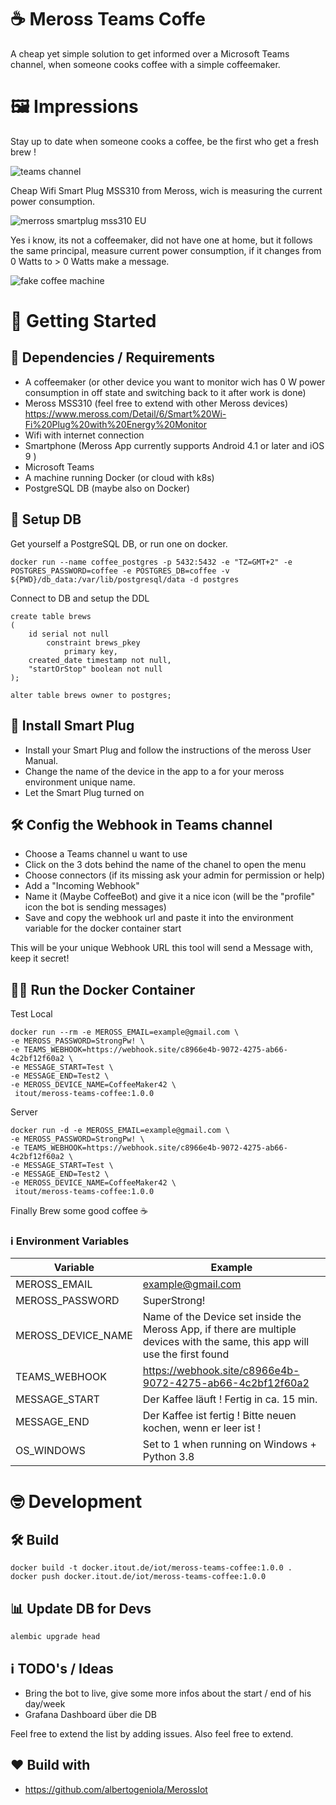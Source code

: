 # ☕ Meross Teams Coffe

A cheap yet simple solution to get informed over a Microsoft Teams channel, when someone cooks coffee with a simple coffeemaker.

# 🖼 Impressions

Stay up to date when someone cooks a coffee, be the first who get a fresh brew !

![teams channel](img/teams_channel.png)

Cheap Wifi Smart Plug MSS310 from Meross, wich is measuring the current power consumption.

![merross smartplug mss310 EU](img/meross_mss310_eu.jpeg)

Yes i know, its not a coffeemaker, did not have one at home, but it follows the same principal, measure current power consumption, if it changes from 0 Watts to > 0 Watts make a message.

![fake coffee machine](img/fake-coffeemachine.jpeg)

# 🎯 Getting Started
## 📄 Dependencies / Requirements
- A coffeemaker (or other device you want to monitor wich has 0 W power consumption in off state and switching back to it after work is done)
- Meross MSS310 (feel free to extend with other Meross devices) https://www.meross.com/Detail/6/Smart%20Wi-Fi%20Plug%20with%20Energy%20Monitor
- Wifi with internet connection
- Smartphone (Meross App currently supports Android 4.1 or later and iOS 9 )
- Microsoft Teams
- A machine running Docker (or cloud with k8s)
- PostgreSQL DB (maybe also on Docker)

## 💾 Setup DB

Get yourself a PostgreSQL DB, or run one on docker.

````shell
docker run --name coffee_postgres -p 5432:5432 -e "TZ=GMT+2" -e POSTGRES_PASSWORD=coffee -e POSTGRES_DB=coffee -v ${PWD}/db_data:/var/lib/postgresql/data -d postgres
````

Connect to DB and setup the DDL

````postgresql
create table brews
(
	id serial not null
		constraint brews_pkey
			primary key,
	created_date timestamp not null,
	"startOrStop" boolean not null
);

alter table brews owner to postgres;
````

## 🔌 Install Smart Plug

* Install your Smart Plug and follow the instructions of the meross User Manual.
* Change the name of the device in the app to a for your meross environment unique name.
* Let the Smart Plug turned on

## 🛠 Config the Webhook in Teams channel

* Choose a Teams channel u want to use
* Click on the 3 dots behind the name of the chanel to open the menu
* Choose connectors (if its missing ask your admin for permission or help)
* Add a "Incoming Webhook"
* Name it (Maybe CoffeeBot) and give it a nice icon (will be the "profile" icon the bot is sending messages)
* Save and copy the webhook url and paste it into the environment variable for the docker container start

This will be your unique Webhook URL this tool will send a Message with, keep it secret!

## 🏃‍♂️ Run the Docker Container

Test Local

```shell
docker run --rm -e MEROSS_EMAIL=example@gmail.com \
-e MEROSS_PASSWORD=StrongPw! \
-e TEAMS_WEBHOOK=https://webhook.site/c8966e4b-9072-4275-ab66-4c2bf12f60a2 \
-e MESSAGE_START=Test \
-e MESSAGE_END=Test2 \
-e MEROSS_DEVICE_NAME=CoffeeMaker42 \
 itout/meross-teams-coffee:1.0.0
```

Server

```shell
docker run -d -e MEROSS_EMAIL=example@gmail.com \
-e MEROSS_PASSWORD=StrongPw! \
-e TEAMS_WEBHOOK=https://webhook.site/c8966e4b-9072-4275-ab66-4c2bf12f60a2 \
-e MESSAGE_START=Test \
-e MESSAGE_END=Test2 \
-e MEROSS_DEVICE_NAME=CoffeeMaker42 \
 itout/meross-teams-coffee:1.0.0
```


Finally Brew some good coffee ☕

### ℹ Environment Variables

| Variable  | Example |
|---|---|
|  MEROSS_EMAIL | example@gmail.com  |
| MEROSS_PASSWORD  | SuperStrong!  |
| MEROSS_DEVICE_NAME | Name of the Device set inside the Meross App, if there are multiple devices with the same, this app will use the first found  |
| TEAMS_WEBHOOK | https://webhook.site/c8966e4b-9072-4275-ab66-4c2bf12f60a2  |
| MESSAGE_START | Der Kaffee läuft ! Fertig in ca. 15 min. |
| MESSAGE_END | Der Kaffee ist fertig ! Bitte neuen kochen, wenn er leer ist ! |
| OS_WINDOWS | Set to 1 when running on Windows + Python 3.8 |



# 🤓 Development

## 🛠 Build

```shell
docker build -t docker.itout.de/iot/meross-teams-coffee:1.0.0 .
docker push docker.itout.de/iot/meross-teams-coffee:1.0.0
```

## 📊 Update DB for Devs
````shell
alembic upgrade head
````

## ℹ TODO's / Ideas

- Bring the bot to live, give some more infos about the start / end of his day/week
- Grafana Dashboard über die DB

Feel free to extend the list by adding issues.
Also feel free to extend.

## ♥ Build with
- https://github.com/albertogeniola/MerossIot
